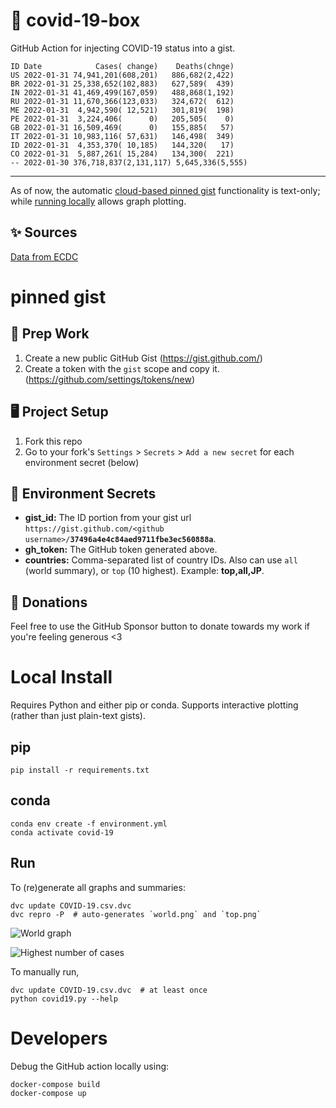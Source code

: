 # 🏥 covid-19-box

GitHub Action for injecting COVID-19 status into a gist.

```
ID Date            Cases( change)    Deaths(chnge)
US 2022-01-31 74,941,201(608,201)   886,682(2,422)
BR 2022-01-31 25,338,652(102,883)   627,589(  439)
IN 2022-01-31 41,469,499(167,059)   488,868(1,192)
RU 2022-01-31 11,670,366(123,033)   324,672(  612)
ME 2022-01-31  4,942,590( 12,521)   301,819(  198)
PE 2022-01-31  3,224,406(      0)   205,505(    0)
GB 2022-01-31 16,509,469(      0)   155,885(   57)
IT 2022-01-31 10,983,116( 57,631)   146,498(  349)
ID 2022-01-31  4,353,370( 10,185)   144,320(   17)
CO 2022-01-31  5,887,261( 15,284)   134,300(  221)
-- 2022-01-30 376,718,837(2,131,117) 5,645,336(5,555)
```

---

As of now, the automatic [cloud-based pinned gist](#pinned-gist) functionality is text-only;
while [running locally](#local-install) allows graph plotting.

## ✨ Sources

[Data from ECDC](https://www.ecdc.europa.eu/en/publications-data/download-todays-data-geographic-distribution-covid-19-cases-worldwide)

# pinned gist

## 🎒 Prep Work
1. Create a new public GitHub Gist (https://gist.github.com/)
1. Create a token with the `gist` scope and copy it. (https://github.com/settings/tokens/new)

## 🖥 Project Setup
1. Fork this repo
1. Go to your fork's `Settings` > `Secrets` > `Add a new secret` for each environment secret (below)

## 🤫 Environment Secrets
- **gist_id:** The ID portion from your gist url `https://gist.github.com/<github username>/`**`37496a4e4c84aed9711fbe3ec560888a`**.
- **gh_token:** The GitHub token generated above.
- **countries:** Comma-separated list of country IDs. Also can use `all` (world summary), or `top` (10 highest). Example: **top,all,JP**.

## 💸 Donations

Feel free to use the GitHub Sponsor button to donate towards my work if you're feeling generous <3

# Local Install

Requires Python and either pip or conda. Supports interactive plotting (rather than just plain-text gists).

## pip

```
pip install -r requirements.txt
```

## conda

```
conda env create -f environment.yml
conda activate covid-19
```

## Run

To (re)generate all graphs and summaries:

```
dvc update COVID-19.csv.dvc
dvc repro -P  # auto-generates `world.png` and `top.png`
```

![World graph](world.png)

![Highest number of cases](top.png)

To manually run,

```
dvc update COVID-19.csv.dvc  # at least once
python covid19.py --help
```

# Developers

Debug the GitHub action locally using:

```
docker-compose build
docker-compose up
```
